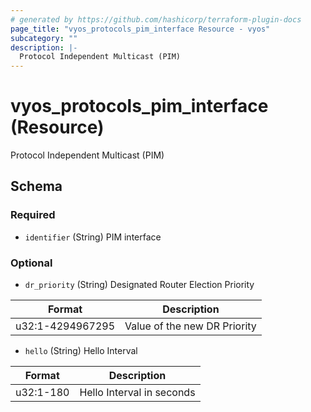 ```yaml
---
# generated by https://github.com/hashicorp/terraform-plugin-docs
page_title: "vyos_protocols_pim_interface Resource - vyos"
subcategory: ""
description: |-
  Protocol Independent Multicast (PIM)
---
```


# vyos_protocols_pim_interface (Resource)

Protocol Independent Multicast (PIM)



<!-- schema generated by tfplugindocs -->
## Schema

### Required

- `identifier` (String) PIM interface

### Optional

- `dr_priority` (String) Designated Router Election Priority

|  Format  |  Description  |
|----------|---------------|
|  u32:1-4294967295  |  Value of the new DR Priority  |
- `hello` (String) Hello Interval

|  Format  |  Description  |
|----------|---------------|
|  u32:1-180  |  Hello Interval in seconds  |
